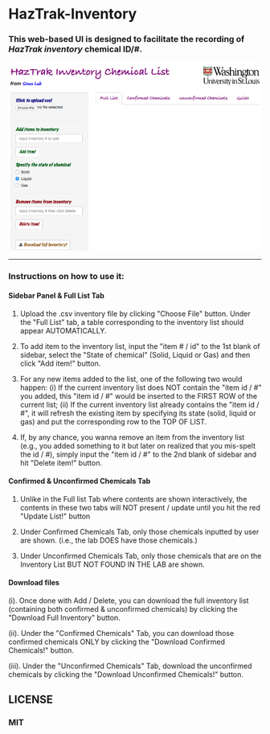# HazTrak-Inventory   

### This web-based UI is designed to facilitate the recording of *HazTrak inventory* chemical ID/#.  

![Alt text](pics/overview.png?raw=true "Optional Title")


_______
### Instructions on how to use it:  

#### Sidebar Panel & Full List Tab

1. Upload the .csv inventory file by clicking "Choose File" button. Under the "Full List" tab, a table corresponding to the inventory list should appear AUTOMATICALLY.

2. To add item to the inventory list, input the "item # / id" to the 1st blank of sidebar, select the "State of chemical" (Solid, Liquid or Gas) and then click "Add item!" button.

3. For any new items added to the list, one of the following two would happen: (i) If the current inventory list does NOT contain the "item id / #" you added, this "item id / #" would be inserted to the FIRST ROW of the current list; (ii) If the current inventory list already contains the "item id / #", it will refresh the existing item by specifying its state (solid, liquid or gas) and put the corresponding row to the TOP OF LIST.

4. If, by any chance, you wanna remove an item from the inventory list (e.g., you added something to it but later on realized that you mis-spelt the id / #), simply input the "item id / #" to the 2nd blank of sidebar and hit "Delete item!" button.

#### Confirmed & Unconfirmed Chemicals Tab

1. Unlike in the Full list Tab where contents are shown interactively, the contents in these two tabs will NOT present / update until you hit the red "Update List!" button

2. Under Confirmed Chemicals Tab, only those chemicals inputted by user are shown. (i.e., the lab DOES have those chemicals.)

3. Under Unconfirmed Chemicals Tab, only those chemicals that are on the Inventory List BUT NOT FOUND IN THE LAB are shown.

#### Download files

(i). Once done with Add / Delete, you can download the full inventory list (containing both confirmed & unconfirmed chemicals) by clicking the "Download Full Inventory" button.

(ii). Under the "Confirmed Chemicals" Tab, you can download those confirmed chemicals ONLY by clicking the "Download Confirmed Chemicals!" button.

(iii). Under the "Unconfirmed Chemicals" Tab, download the unconfirmed chemicals by clicking the "Download Unconfirmed Chemicals!" button.


## LICENSE  
### MIT
